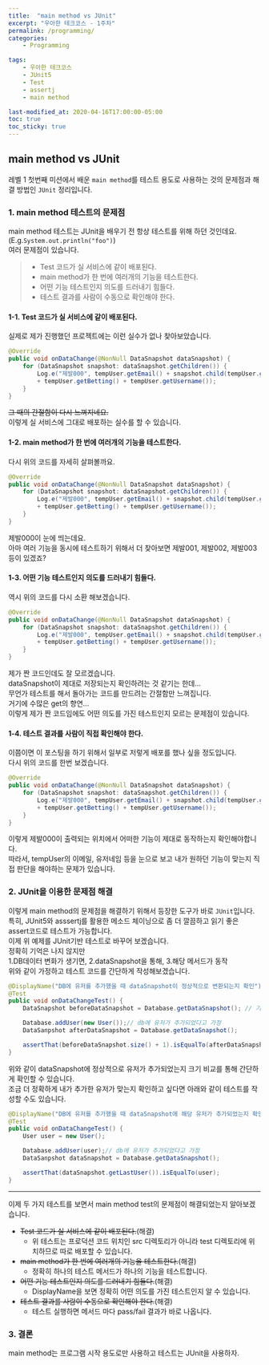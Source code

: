 ```yaml
---
title:  "main method vs JUnit"
excerpt: "우아한 테크코스 - 1주차"
permalink: /programming/
categories:
    - Programming

tags:
    - 우아한 테크코스
    - JUnit5
    - Test
    - assertj
    - main method

last-modified_at: 2020-04-16T17:00:00-05:00
toc: true
toc_sticky: true
---
```


## main method vs JUnit
레벨 1 첫번째 미션에서 배운 `main method`를 테스트 용도로 사용하는 것의 문제점과 해결 방법인 `JUnit` 정리입니다.

### 1. main method 테스트의 문제점  
main method 테스트는 JUnit을 배우기 전 항상 테스트를 위해 하던 것인데요. (E.g.`System.out.println("foo")`)  
여러 문제점이 있습니다.  
> * Test 코드가 실 서비스에 같이 배포된다.
> * main method가 한 번에 여러개의 기능을 테스트한다.
> * 어떤 기능 테스트인지 의도를 드러내기 힘들다.
> * 테스트 결과를 사람이 수동으로 확인해야 한다.

#### 1-1. Test 코드가 실 서비스에 같이 배포된다.  
실제로 제가 진행했던 프로젝트에는 이런 실수가 없나 찾아보았습니다.
```java
@Override
public void onDataChange(@NonNull DataSnapshot dataSnapshot) {
    for (DataSnapshot snapshot: dataSnapshot.getChildren()) {
        Log.e("제발000", tempUser.getEmail() + snapshot.child(tempUser.getUsername()).getValue()
        + tempUser.getBetting() + tempUser.getUsername());
    }
}
``` 
~~그 때의 간절함이 다시 느껴지네요.~~  
이렇게 실 서비스에 그대로 배포하는 실수를 할 수 있습니다.  
  
#### 1-2. main method가 한 번에 여러개의 기능을 테스트한다.  
다시 위의 코드를 자세히 살펴볼까요.
```java
@Override
public void onDataChange(@NonNull DataSnapshot dataSnapshot) {
    for (DataSnapshot snapshot: dataSnapshot.getChildren()) {
        Log.e("제발000", tempUser.getEmail() + snapshot.child(tempUser.getUsername()).getValue()
        + tempUser.getBetting() + tempUser.getUsername());
    }
}
```
제발000이 눈에 띄는데요.  
아마 여러 기능을 동시에 테스트하기 위해서 더 찾아보면 제발001, 제발002, 제발003 등이 있겠죠?  
  
#### 1-3. 어떤 기능 테스트인지 의도를 드러내기 힘들다.  
역시 위의 코드를 다시 소환 해보겠습니다.
```java
@Override
public void onDataChange(@NonNull DataSnapshot dataSnapshot) {
    for (DataSnapshot snapshot: dataSnapshot.getChildren()) {
        Log.e("제발000", tempUser.getEmail() + snapshot.child(tempUser.getUsername()).getValue()
        + tempUser.getBetting() + tempUser.getUsername());
    }
}
```
제가 짠 코드인데도 잘 모르겠습니다.  
dataSnapshot이 제대로 저장되는지 확인하려는 것 같기는 한데...  
무언가 테스트를 해서 돌아가는 코드를 만드려는 간절함만 느껴집니다.  
거기에 수많은 get의 향연...  
이렇게 제가 짠 코드임에도 어떤 의도를 가진 테스트인지 모르는 문제점이 있습니다.  
  
#### 1-4. 테스트 결과를 사람이 직접 확인해야 한다.  
이쯤이면 이 포스팅을 하기 위해서 일부로 저렇게 배포를 했나 싶을 정도입니다.  
다시 위의 코드를 한번 보겠습니다.  
```java
@Override
public void onDataChange(@NonNull DataSnapshot dataSnapshot) {
    for (DataSnapshot snapshot: dataSnapshot.getChildren()) {
        Log.e("제발000", tempUser.getEmail() + snapshot.child(tempUser.getUsername()).getValue()
        + tempUser.getBetting() + tempUser.getUsername());
    }
}
```
이렇게 제발000이 출력되는 위치에서 어떠한 기능이 제대로 동작하는지 확인해야합니다.  
따라서, tempUser의 이메일, 유저네임 등을 눈으로 보고 내가 원하던 기능이 맞는지 직접 판단을 해야하는 문제가 있습니다.  

### 2. JUnit을 이용한 문제점 해결
이렇게 main method의 문제점을 해결하기 위해서 등장한 도구가 바로 `JUnit`입니다.  
특히, JUnit5와 asssertj를 활용한 메소드 체이닝으로 좀 더 깔끔하고 읽기 좋은 assert코드로 테스트가 가능합니다.  
이제 위 예제를 JUnit기반 테스트로 바꾸어 보겠습니다.  
정확히 기억은 나지 않지만  
1.DB데이터 변화가 생기면, 2.dataSnapshot을 통해, 3.해당 메서드가 동작  
위와 같이 가정하고 테스트 코드를 간단하게 작성해보겠습니다.
```java
@DisplayName("DB에 유저를 추가했을 때 dataSnapshot이 정상적으로 변환되는지 확인")
@Test
public void onDataChangeTest() {
    DataSnapshot beforeDataSnapshot = Database.getDataSnapshot(); // 기존 dataSnapshot 로드라고 가정

    Database.addUser(new User());// db에 유저가 추가되었다고 가정
    DataSanpshot afterDataSnapshot = Database.getDataSnapshot();

    assertThat(beforeDataSnapshot.size() + 1).isEqualTo(afterDataSnapshot.size());
}
```
  
위와 같이 dataSnapshot에 정상적으로 유저가 추가되었는지 크기 비교를 통해 간단하게 확인할 수 있습니다.  
조금 더 정확하게 내가 추가한 유저가 맞는지 확인하고 싶다면 아래와 같이 테스트를 작성할 수도 있습니다.  
```java
@DisplayName("DB에 유저를 추가했을 때 dataSnapshot에 해당 유저가 추가되었는지 확인")
@Test
public void onDataChangeTest() {
    User user = new User();

    Database.addUser(user);// db에 유저가 추가되었다고 가정
    DataSanpshot dataSnapshot = Database.getDataSnapshot();

    assertThat(dataSnapshot.getLastUser()).isEqualTo(user);
}
```
---
이제 두 가지 테스트를 보면서 main method test의 문제점이 해결되었는지 알아보겠습니다.
 * ~~Test 코드가 실 서비스에 같이 배포된다.~~(해결)
    * 위 테스트는 프로덕션 코드 위치인 src 디렉토리가 아니라 test 디렉토리에 위치하므로 따로 배포할 수 있습니다.
 * ~~main method가 한 번에 여러개의 기능을 테스트한다.~~(해결)
    * 정확히 하나의 테스트 메서드가 하나의 기능을 테스트합니다. 
 * ~~어떤 기능 테스트인지 의도를 드러내기 힘들다.~~(해결)
    * DisplayName을 보면 정확히 어떤 의도를 가진 테스트인지 알 수 있습니다.
 * ~~테스트 결과를 사람이 수동으로 확인해야 한다.~~(해결)
    * 테스트 실행하면 메서드 마다 pass/fail 결과가 바로 나옵니다.

### 3. 결론
main method는 프로그램 시작 용도로만 사용하고 테스트는 JUnit을 사용하자.